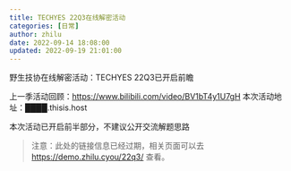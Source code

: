 ```yaml
---
title: TECHYES 22Q3在线解密活动
categories: [日常]
author: zhilu
date: 2022-09-14 18:08:00
updated: 2022-09-19 21:01:00
---
```


野生技协在线解密活动：TECHYES 22Q3已开启前瞻

上一季活动回顾：https://www.bilibili.com/video/BV1bT4y1U7gH
本次活动地址：████.thisis.host

本次活动已开启前半部分，不建议公开交流解题思路

> 注意：此处的链接信息已经过期，相关页面可以去 https://demo.zhilu.cyou/22q3/ 查看。